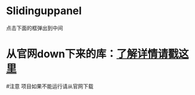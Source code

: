 # Slidinguppanel
点击下面的框弹出到中间

从官网down下来的库：[了解详情请戳这里](http://components.xamarin.com/view/slidinguppanel)
===========================

#注意
项目如果不能运行请从官网下载

